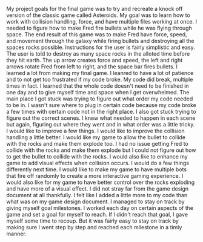 My project goals for the final game was to try and recreate a knock off version of the classic game called Asteroids. My goal was to learn how to work with collision handling, force, and have multiple files working at once. I needed to figure how to make Fred fire bullets while he was flying through space. The end result of this game was to make Fred have force, speed, and movement through the galaxy while firing bullets and destroying all the spaces rocks possible.
Instructions for the user is fairly simplistic and easy. The user is told to destroy as many space rocks in the alloted time before they hit earth. The up arrow creates force and speed, the left and right arrows rotate Fred from left to right, and the space bar fires bullets.
I learned a lot from making my final game. I leanred to have a lot of patience and to not get too frustrated if my code broke. My code did break, multiple times in fact. I learned that the whole code doesn't need to be finished in one day and to give myself time and space when I get overwhelmed.
The main place I got stuck was trying to figure out what order my code needed to be in. I wasn't sure where to plug in certain code because my code broke a few times with certain code not in the right place. I also got stuck trying to figure out the correct scenes. I knew what needed to happen in each scene but again, figuring out where they went and in what order was a little tricky. 
I would like to improve a few things. I would like to improve the collision handling a little better. I would like my game to allow the bullet to collide with the rocks and make them explode too. I had no issue getting Fred to collide with the rocks and make them explode but I could not figure out how to get the bullet to collide with the rocks. I would also like to enhance my game to add visual effects when collision occurs.
I would do a few things differently next time. I would like to make my game to have multiple bots that fire off randomly to create a more interactive gaming experience. I would also like for my game to have better control over the rocks exploding and have more of a visual effect.
I did not stray far from the game design document at all thankfully. I felt like I added a little more to my code than what was on my game design document.
I managed to stay on track by giving myself goal milestones. I worked each day on certain aspects of the game and set a goal for myself to reach. If I didn't reach that goal, I gave myself some time to recoup. But it was fairly easy to stay on track by making sure I went step by step and reached each milestone in a timly manner.
